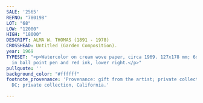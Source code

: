 ```yaml
---
SALE: '2565'
REFNO: "780198"
LOT: "68"
LOW: "12000"
HIGH: "18000"
DESCRIPT: ALMA W. THOMAS (1891 - 1978)
CROSSHEAD: Untitled (Garden Composition).
year: 1969
TYPESET: "<p>Watercolor on cream wove paper, circa 1969. 127x178 mm; 6x9 inches. Initialed
  in ball point pen and red ink, lower right.</p>"
pullquote: ''
background_color: "#ffffff"
footnote_provenance: 'Provenance: gift from the artist; private collection, Washington,
  DC; private collection, California.'

---
```

